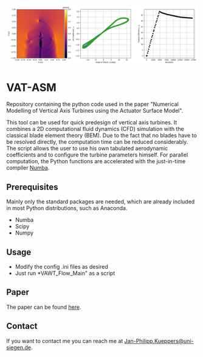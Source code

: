 

![VAWT850](/VAT_Flow_Example.png?raw=true "Example")

# VAT-ASM
Repository containing the python code used in the paper "Numerical Modelling of Vertical Axis Turbines using the Actuator Surface Model".

This tool can be used for quick predesign of vertical axis turbines. It combines a 2D computational fluid dynamics (CFD) simulation with the classical blade element theory (BEM). Due to the fact that no blades have to be resolved directly, the computation time can be reduced considerably. The script allows the user to use his own tabulated aerodynamic coefficients and to configure the turbine parameters himself. For parallel computation, the Python functions are accelerated with the just-in-time compiler [Numba](https://github.com/numba/numba).


## Prerequisites

Mainly only the standard packages are needed, which are already included in most Python distributions, such as Anaconda.
* Numba
* Scipy
* Numpy

## Usage

* Modify the config .ini files as desired
* Just run *VAWT_Flow_Main" as a script


## Paper

The paper can be found [here](https://www.sciencedirect.com/science/article/abs/pii/S0889974621001018).

## Contact

If you want to contact me you can reach me at <Jan-Philipp.Kueppers@uni-siegen.de>.


